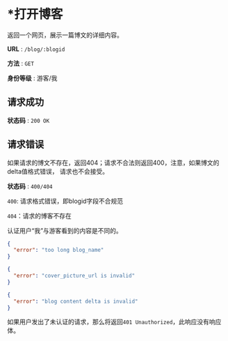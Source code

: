 # *打开博客

返回一个网页，展示一篇博文的详细内容。

**URL** : `/blog/:blogid`

**方法** : `GET`

**身份等级** : 游客/我

## 请求成功

**状态码** : `200 OK`

## 请求错误

如果请求的博文不存在，返回404；请求不合法则返回400，注意，如果博文的delta值格式错误，
请求也不会接受。

**状态码** : `400/404`

`400`: 请求格式错误，即blogid字段不合规范

`404`：请求的博客不存在

认证用户“我”与游客看到的内容是不同的。

```json
{
  "error": "too long blog_name"
}
```

```json
{
  "error": "cover_picture_url is invalid"
}
```

```json
{
  "error": "blog content delta is invalid"
}
```
如果用户发出了未认证的请求，那么将返回`401 Unauthorized`，此响应没有响应体。